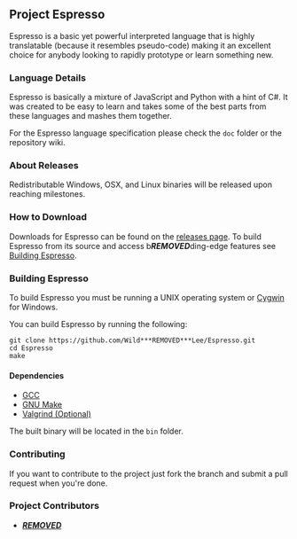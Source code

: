 ## Project Espresso
Espresso is a basic yet powerful interpreted language that is highly translatable (because it resembles pseudo-code) making it an excellent choice for anybody looking to rapidly prototype or learn something new.

### Language Details
Espresso is basically a mixture of JavaScript and Python with a hint of C#. It was created to be easy to learn and takes some of the best parts from these languages and mashes them together.

For the Espresso language specification please check the ```doc``` folder or the repository wiki.

### About Releases
Redistributable Windows, OSX, and Linux binaries will be released upon reaching milestones.

### How to Download
Downloads for Espresso can be found on the [releases page](https://github.com/Wild***REMOVED***Lee/Espresso/releases). To build Espresso from its source and access b***REMOVED***ding-edge features see [Building Espresso](#building-espresso).

### Building Espresso
To build Espresso you must be running a UNIX operating system or [Cygwin](http://www.cygwin.com/) for Windows.

You can build Espresso by running the following:

```
git clone https://github.com/Wild***REMOVED***Lee/Espresso.git
cd Espresso
make
```

#### Dependencies
- [GCC](http://gcc.gnu.org/)
- [GNU Make](http://www.gnu.org/software/make/)
- [Valgrind (Optional)](http://valgrind.org/)

The built binary will be located in the ```bin``` folder.

### Contributing
If you want to contribute to the project just fork the branch and submit a pull request when you're done.

### Project Contributors
- [***REMOVED***](https://github.com/Wild***REMOVED***Lee)